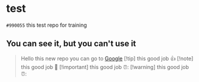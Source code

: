 # test
`#990055` this test repo for training
## You can see it, but you can't use it
> Hello this new repo
you can go to [Google](https://www.google.com)
[!tip] this good job :+1:
[!note] this good job :tada:
[!important] this good job ⏰:
[!warning] this good job ⏰:
> 
